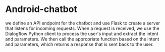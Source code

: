 # Android-chatbot
we define an API endpoint for the chatbot and use Flask to create a server that listens for incoming requests. When a request is received, we use the Dialogflow Python client to process the user's input and extract the intent and parameters. We then call the appropriate function based on the intent and parameters, which returns a response that is sent back to the user.

